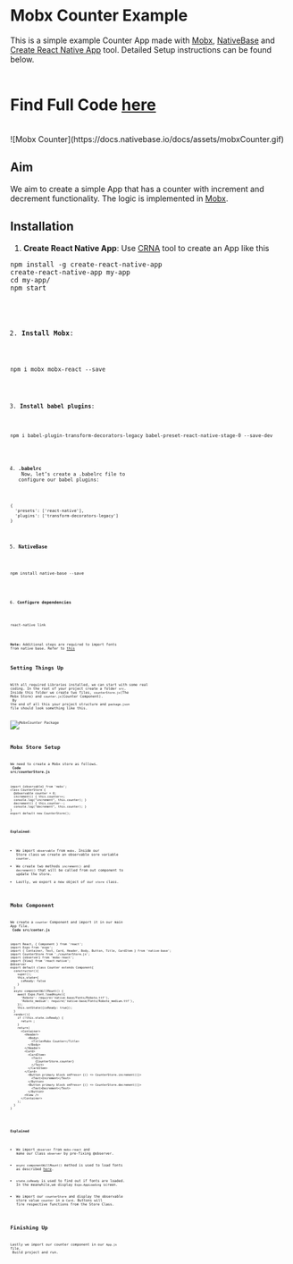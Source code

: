 # Mobx Counter Example
This is a simple example Counter App made with [Mobx](https://github.com/mobxjs/mobx), [NativeBase](https://nativebase.io/) and [Create React Native App](https://github.com/react-community/create-react-native-app) tool. Detailed Setup instructions can be found below. <br />
<br />

# Find Full Code [here](https://github.com/GeekyAnts/native-base-example-mobx-counter)
<br />
![Mobx Counter](https://docs.nativebase.io/docs/assets/mobxCounter.gif) <br />

## Aim
We aim to create a simple App that has a counter with increment and decrement functionality. The logic is implemented in [Mobx](https://github.com/mobxjs/mobx). <br />

## Installation

1. **Create React Native App**: Use [CRNA](https://github.com/react-community/create-react-native-app) tool to create an App like this <br />
<pre><code>npm install -g create-react-native-app
create-react-native-app my-app
cd my-app/
npm start</pre>

2. **Install Mobx**: <br />
<pre><code>npm i mobx mobx-react --save</pre>

3. **Install babel plugins**: <br />
<pre><code>npm i babel-plugin-transform-decorators-legacy babel-preset-react-native-stage-0 --save-dev</pre>

4. **.babelrc**<br />
Now, let’s create a .babelrc file to configure our babel plugins: <br />
```
{
  'presets': ['react-native'],
  'plugins': ['transform-decorators-legacy']
}
```

5. **NativeBase** <br />
<pre><code>npm install native-base --save</pre>

6. **Configure dependencies** <br />
<pre><code>react-native link</pre>

**Note:** Additional steps are required to import fonts from native base. Refer to [this](./GetStarted.md#Setup_with_CRNA)

## Setting Things Up

With all required Libraries installed, we can start with some real coding. In the root of your project create a folder <code>src</code>. Inside this folder we create two files, <code>counterStore.js</code>(The Mobx Store) and <code>counter.js</code>(Counter Component). <br />
By the end of all this your project structure and <code>package.json</code> file should look something like this.<br />

![MobxCounter Package](https://docs.nativebase.io/docs/assets/mobxPackage.png) <br />

## Mobx Store Setup

We need to create a Mobx store as follows. <br />
**Code src/counterStore.js** <br />
<pre class="line-numbers"><code class="language-jsx">import {observable} from 'mobx';
class CounterStore {
  @observable counter = 0;
  increment() { this.counter++;
  console.log("increment", this.counter); }
  decrement() { this.counter--;
  console.log("decrement", this.counter); }
}
export default new CounterStore();
</code></pre>

**Explained**: <br />
- We import <code>observable</code> from <code>mobs</code>. Inside our Store class we create an observable sore variable <code>counter</code>.
- We create two methods <code>increment()</code> and <code>decrement()</code> that will be called from out component to update the store.
- Lastly, we export a new object of our <code>store</code> class.

## Mobx Component
We create a <code>counter</code> Component and import it in our main App file.<br />
**Code src/conter.js** <br />
<pre class="line-numbers"><code class="language-jsx">import React, { Component } from 'react';
import Expo from 'expo';
import { Container, Text, Card, Header, Body, Button, Title, CardItem } from 'native-base';
import CounterStore from './counterStore.js';
import {observer} from 'mobx-react';
import {View} from 'react-native';
@observer
export default class Counter extends Component{
  constructor(){
    super();
    this.state={
      isReady: false
    }
  }
  async componentWillMount() {
    await Expo.Font.loadAsync({
      'Roboto': require('native-base/Fonts/Roboto.ttf'),
      'Roboto_medium': require('native-base/Fonts/Roboto_medium.ttf'),
    });
    this.setState({isReady: true});
  }
  render(){
    if (!this.state.isReady) {
      return <Expo.AppLoading />;
    }
    return(
      &lt;Container>
        &lt;Header>
          &lt;Body>
            &lt;Title>Mobx Counter&lt;/Title>
          &lt;/Body>
        &lt;/Header>
        &lt;Card>
          &lt;CardItem>
            &lt;Text>
              {CounterStore.counter}
            &lt;/Text>
          &lt;/CardItem>
        &lt;/Card>
          &lt;Button primary block onPress= {() => CounterStore.increment()}>
            &lt;Text>Increment&lt;/Text>
          &lt;/Button>
          &lt;Button primary block onPress= {() => CounterStore.decrement()}>
            &lt;Text>Decrement&lt;/Text>
          &lt;/Button>
        &lt;View />
      &lt;/Container>
    );
  }
}
</code></pre><br />

**Explained** <br />

- We import <code>observer</code> from <code>mobx-react</code> and make our Class <code>observer</code> by pre-fixing @observer. <br />
- <code>async componentWillMount()</code> method is used to load fonts as described [here](./GetStarted.md#Setup_with_CRNA). <br />
- <code>state.isReady</code> is used to find out if fonts are loaded. In the meanwhile,we display <code>Expo.AppLoading</code> screen. <br />
- We import our <code>counterStore</code> and display the observable store value <code>counter</code> in a <code>Card</code>. Buttons will fire respective functions from the Store Class.

## Finishing Up

Lastly we import our counter component in our <code>App.js</code> file. <br />
Build project and run.
